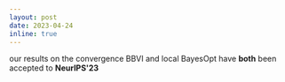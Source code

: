 ```yaml
---
layout: post
date: 2023-04-24
inline: true
---
```


our results on the convergence BBVI and local BayesOpt have **both** been accepted to **NeurIPS'23**
